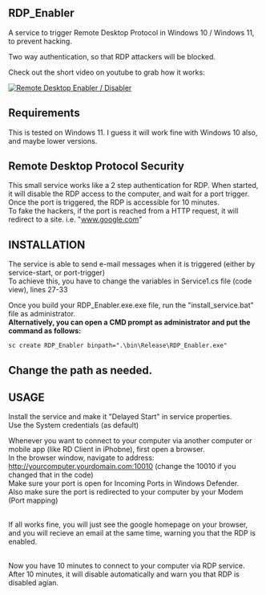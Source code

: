## RDP_Enabler
A service to trigger Remote Desktop Protocol in Windows 10 / Windows 11, to prevent hacking.

Two way authentication, so that RDP attackers will be blocked.

Check out the short video on youtube to grab how it works:

[![Remote Desktop Enabler / Disabler](https://img.youtube.com/vi/_HU5bmsFj54/maxresdefault.jpg)](https://www.youtube.com/watch?v=_HU5bmsFj54)

## Requirements
This is tested on Windows 11. I guess it will work fine with Windows 10 also, and maybe lower versions.

## Remote Desktop Protocol Security
This small service works like a 2 step authentication for RDP. When started, it will disable the RDP access to the computer, and wait for a port trigger. <br>
Once the port is triggered, the RDP is accessible for 10 minutes. <br>
To fake the hackers, if the port is reached from a HTTP request, it will redirect to a site. i.e. "www.google.com"

## INSTALLATION
The service is able to send e-mail messages when it is triggered (either by service-start, or port-trigger)<br>
To achieve this, you have to change the variables in Service1.cs file (code view), lines 27-33<br>

Once you build your RDP_Enabler.exe.exe file, run the "install_service.bat" file as administrator.<br>
**Alternatively, you can open a CMD prompt as administrator and put the command as follows:**

    sc create RDP_Enabler binpath=".\bin\Release\RDP_Enabler.exe"

## Change the path as needed.


## USAGE

Install the service and make it "Delayed Start" in service properties. <br>
Use the System credentials (as default)<br>

Whenever you want to connect to your computer via another computer or mobile app (like RD Client in iPhobne), first open a browser.<br>
In the browser window, navigate to address:  http://yourcomputer.yourdomain.com:10010  (change the 10010 if you changed that in the code)<br>
Make sure your port is open for Incoming Ports in Windows Defender.<br>
Also make sure the port is redirected to your computer by your Modem (Port mapping)<br><br>

If all works fine, you will just see the google homepage on your browser, and you will recieve an email at the same time, warning you that the RDP is enabled.<br><br>

Now you have 10 minutes to connect to your computer via RDP service. After 10 minutes, it will disable automatically and warn you that RDP is disabled agian.<br><br>


